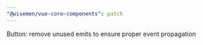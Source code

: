 ```yaml
---
"@wisemen/vue-core-components": patch
---
```


Button: remove unused emits to ensure proper event propagation
